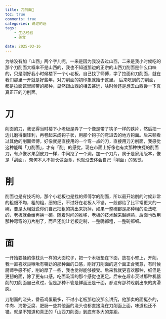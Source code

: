```yaml
---
title: 刀削面🍜
toc: true
comments: true
categories: 说过的话
tags: 
	- 生活经验
	- 美食

date: 2025-03-16
---
```


为啥没有加「山西」两个字儿呢，一来是因为我没去过山西，二来是我小时候吃的那个刀削面大概率不是山西的，我也不知道那边的正宗的山西刀削面是什么口味的，只是刚好我小时候楼下一个小老板，自己找了师傅，学了拉面和刀削面，就在我们那里一开就是好些年，对刀削面的初印象就始于这里。
后来吃到的刀削面，都是拉面馆里顺带的那种，显然跟山西的相去甚远，啥时候还是想去山西尝一下真真正正的刀削面。

# 刀

削面的刀，我记得当时楼下小老板是弄了一个像是带了钩子一样的铁片，然后把一边儿磨得很锋利，再卷起来成钩子状，用那个钩子的弯进去的地方钩面。后来额看过其他的削面师傅，好像就是直接用的一个弯一点的刀，直接用刀刃削面，我感觉这种能叫「刀削面」，才有「削」的感觉。现在市面上好像也有卖那种快捷的削面刀，有点像水果刮皮刀一样，中间挖了一个洞，加一个刀片，属于是家用版本，像是「刮面」，奈何本人不擅长做面食，也就没去体会自己「削面」的感觉。

# 削

削面也是有技巧的，那个小老板也是找的师傅学的削面，所以最开始削的时候非常的粗细不均，粗的粗，细的细，不过好在老板人不错，一般都给了比平常更大的一碗，要是太粗就说你们自己把粗的挑出来扔掉，如果一整碗都是那种粗的没法吃的，老板就会给再换一碗。随着时间的推移，老板的技术越来越娴熟，后面也改用那种弯弯的刀片削了，而且还能让老板定制，一整晚都粗，一整碗都细。

# 面

一开始要揉的像枕头一样的大面坨子，把一个木板垫在下面，放在小臂上，开削。我一直喜欢艮啾啾有嚼劲的那种面的口感，刚好刀削面的这个面正合我意，有时候厨师手感不好，削的厚了一些，我也觉得能够接受。后来我就更喜欢那种，细但是更韧的面，除了更有口感，吃面吸溜的那个感觉也更足。后来在超市买过那种机器削的刀削面自己煮过，但是那种不管是鲜面还是干面，都没有那种现削出来的爽滑感。

刀削面的浇头，番茄鸡蛋最多，不过小老板那也没那么讲究，他那卖的面挺杂的，牛肉、海带豆腐、肥肠一些其他面的浇头也都直接浇在刀削面上面，味道也还不错。就是不知道和真正的「山西刀削面」到底有多大的差距。

